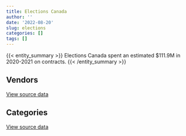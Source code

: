 ```yaml
---
title: Elections Canada
author: ''
date: '2022-08-20'
slug: elections
categories: []
tags: []
---
```


<script src="/rmarkdown-libs/htmlwidgets/htmlwidgets.js"></script>
<link href="/rmarkdown-libs/datatables-css/datatables-crosstalk.css" rel="stylesheet" />
<script src="/rmarkdown-libs/datatables-binding/datatables.js"></script>
<script src="/rmarkdown-libs/jquery/jquery-3.6.0.min.js"></script>
<link href="/rmarkdown-libs/dt-core-bootstrap/css/dataTables.bootstrap.min.css" rel="stylesheet" />
<link href="/rmarkdown-libs/dt-core-bootstrap/css/dataTables.bootstrap.extra.css" rel="stylesheet" />
<script src="/rmarkdown-libs/dt-core-bootstrap/js/jquery.dataTables.min.js"></script>
<script src="/rmarkdown-libs/dt-core-bootstrap/js/dataTables.bootstrap.min.js"></script>
<link href="/rmarkdown-libs/crosstalk/css/crosstalk.min.css" rel="stylesheet" />
<script src="/rmarkdown-libs/crosstalk/js/crosstalk.min.js"></script>
<script src="/rmarkdown-libs/htmlwidgets/htmlwidgets.js"></script>
<link href="/rmarkdown-libs/datatables-css/datatables-crosstalk.css" rel="stylesheet" />
<script src="/rmarkdown-libs/datatables-binding/datatables.js"></script>
<script src="/rmarkdown-libs/jquery/jquery-3.6.0.min.js"></script>
<link href="/rmarkdown-libs/dt-core-bootstrap/css/dataTables.bootstrap.min.css" rel="stylesheet" />
<link href="/rmarkdown-libs/dt-core-bootstrap/css/dataTables.bootstrap.extra.css" rel="stylesheet" />
<script src="/rmarkdown-libs/dt-core-bootstrap/js/jquery.dataTables.min.js"></script>
<script src="/rmarkdown-libs/dt-core-bootstrap/js/dataTables.bootstrap.min.js"></script>
<link href="/rmarkdown-libs/crosstalk/css/crosstalk.min.css" rel="stylesheet" />
<script src="/rmarkdown-libs/crosstalk/js/crosstalk.min.js"></script>

{{< entity_summary >}}
Elections Canada spent an estimated \$111.9M in 2020-2021 on contracts.
{{< /entity_summary >}}

## Vendors

<div id="htmlwidget-1" style="width:100%;height:auto;" class="datatables html-widget"></div>
<script type="application/json" data-for="htmlwidget-1">{"x":{"style":"bootstrap","filter":"none","vertical":false,"data":[["<a href=\"/vendors/2keys/\">2KEYS<\/a>","<a href=\"/vendors/73719_newfoundland_labrador/\">73719 NEWFOUNDLAND LABRADOR<\/a>","<a href=\"/vendors/acart_communications/\">ACART COMMUNICATIONS<\/a>","<a href=\"/vendors/adrm_technology_consulting/\">ADRM TECHNOLOGY CONSULTING<\/a>","<a href=\"/vendors/advanced_business_interiors/\">ADVANCED BUSINESS INTERIORS<\/a>","<a href=\"/vendors/advanced_chippewa_technologies/\">ADVANCED CHIPPEWA TECHNOLOGIES<\/a>","<a href=\"/vendors/aon_reed_stenhouse/\">AON REED STENHOUSE<\/a>","<a href=\"/vendors/applied_electonics/\">APPLIED ELECTONICS<\/a>","<a href=\"/vendors/artemp_personnel_services/\">ARTEMP PERSONNEL SERVICES<\/a>","<a href=\"/vendors/asokan_business_interiors/\">ASOKAN BUSINESS INTERIORS<\/a>","<a href=\"/vendors/bell_canada/\">BELL CANADA<\/a>","<a href=\"/vendors/blackberry/\">BLACKBERRY<\/a>","<a href=\"/vendors/brookfield_asset_management/\">BROOKFIELD ASSET MANAGEMENT<\/a>","<a href=\"/vendors/calian/\">CALIAN<\/a>","<a href=\"/vendors/canada_post/\">CANADA POST<\/a>","<a href=\"/vendors/canadian_corps_of_commissionaires/\">CANADIAN CORPS OF COMMISSIONAIRES<\/a>","<a href=\"/vendors/canon/\">CANON<\/a>","<a href=\"/vendors/carahsoft_technology/\">CARAHSOFT TECHNOLOGY<\/a>","<a href=\"/vendors/cdw_canada/\">CDW CANADA<\/a>","<a href=\"/vendors/ceridian_canada/\">CERIDIAN CANADA<\/a>","<a href=\"/vendors/cistel_technology/\">CISTEL TECHNOLOGY<\/a>","<a href=\"/vendors/closereach/\">CLOSEREACH<\/a>","<a href=\"/vendors/cnw_group/\">CNW GROUP<\/a>","<a href=\"/vendors/contract_community/\">CONTRACT COMMUNITY<\/a>","<a href=\"/vendors/coradix_technology_consulting/\">CORADIX TECHNOLOGY CONSULTING<\/a>","<a href=\"/vendors/cossette_communications/\">COSSETTE COMMUNICATIONS<\/a>","<a href=\"/vendors/dalian_enterprises/\">DALIAN ENTERPRISES<\/a>","<a href=\"/vendors/data_communications_management/\">DATA COMMUNICATIONS MANAGEMENT<\/a>","<a href=\"/vendors/deloitte_and_touche/\">DELOITTE AND TOUCHE<\/a>","<a href=\"/vendors/dhl_express_canada/\">DHL EXPRESS CANADA<\/a>","<a href=\"/vendors/donna_cona/\">DONNA CONA<\/a>","<a href=\"/vendors/ecole_de_langues_abce/\">ECOLE DE LANGUES ABCE<\/a>","<a href=\"/vendors/ekos_research_associates/\">EKOS RESEARCH ASSOCIATES<\/a>","<a href=\"/vendors/entrust/\">ENTRUST<\/a>","<a href=\"/vendors/environics_research_group/\">ENVIRONICS RESEARCH GROUP<\/a>","<a href=\"/vendors/eperformance/\">EPERFORMANCE<\/a>","<a href=\"/vendors/equasion_business_technologies/\">EQUASION BUSINESS TECHNOLOGIES<\/a>","<a href=\"/vendors/esri/\">ESRI<\/a>","<a href=\"/vendors/excel_human_resources/\">EXCEL HUMAN RESOURCES<\/a>","<a href=\"/vendors/fast_forward_french/\">FAST FORWARD FRENCH<\/a>","<a href=\"/vendors/fast_track_staffing/\">FAST TRACK STAFFING<\/a>","<a href=\"/vendors/felix_technology/\">FELIX TECHNOLOGY<\/a>","<a href=\"/vendors/freebalance/\">FREEBALANCE<\/a>","<a href=\"/vendors/fujitsu/\">FUJITSU<\/a>","<a href=\"/vendors/gartner/\">GARTNER<\/a>","<a href=\"/vendors/genesis_integration/\">GENESIS INTEGRATION<\/a>","<a href=\"/vendors/gilmore_reproductions/\">GILMORE REPRODUCTIONS<\/a>","<a href=\"/vendors/global_upholstery/\">GLOBAL UPHOLSTERY<\/a>","<a href=\"/vendors/groupe_onscope/\">GROUPE ONSCOPE<\/a>","<a href=\"/vendors/hewlett_packard/\">HEWLETT PACKARD<\/a>","<a href=\"/vendors/hootsuite_media/\">HOOTSUITE MEDIA<\/a>","<a href=\"/vendors/hypertec/\">HYPERTEC<\/a>","<a href=\"/vendors/ibiska_telecom/\">IBISKA TELECOM<\/a>","<a href=\"/vendors/ibm_canada/\">IBM CANADA<\/a>","<a href=\"/vendors/info_tech_research_group/\">INFO TECH RESEARCH GROUP<\/a>","<a href=\"/vendors/insa/\">INSA<\/a>","<a href=\"/vendors/ipss/\">IPSS<\/a>","<a href=\"/vendors/iron_mountain/\">IRON MOUNTAIN<\/a>","<a href=\"/vendors/it_net_consultants/\">IT NET CONSULTANTS<\/a>","<a href=\"/vendors/leo_pisces_services_group/\">LEO PISCES SERVICES GROUP<\/a>","<a href=\"/vendors/like_10/\">LIKE 10<\/a>","<a href=\"/vendors/lowe_martin_company/\">LOWE MARTIN COMPANY<\/a>","<a href=\"/vendors/lumina_it/\">LUMINA IT<\/a>","<a href=\"/vendors/makwa_resourcing/\">MAKWA RESOURCING<\/a>","<a href=\"/vendors/maplesoft_consulting/\">MAPLESOFT CONSULTING<\/a>","<a href=\"/vendors/maximus_canada/\">MAXIMUS CANADA<\/a>","<a href=\"/vendors/maxsys_staffing_and_consulting/\">MAXSYS STAFFING AND CONSULTING<\/a>","<a href=\"/vendors/media_q/\">MEDIA Q<\/a>","<a href=\"/vendors/michael_wager_consulting/\">MICHAEL WAGER CONSULTING<\/a>","<a href=\"/vendors/microsoft_canada/\">MICROSOFT CANADA<\/a>","<a href=\"/vendors/mindwire_systems/\">MINDWIRE SYSTEMS<\/a>","<a href=\"/vendors/modis_canada/\">MODIS CANADA<\/a>","<a href=\"/vendors/moore_canada/\">MOORE CANADA<\/a>","<a href=\"/vendors/morneau_shepell/\">MORNEAU SHEPELL<\/a>","<a href=\"/vendors/nattiq/\">NATTIQ<\/a>","<a href=\"/vendors/navpoint_consulting_group/\">NAVPOINT CONSULTING GROUP<\/a>","<a href=\"/vendors/nitam_solutions/\">NITAM SOLUTIONS<\/a>","<a href=\"/vendors/nova_networks/\">NOVA NETWORKS<\/a>","<a href=\"/vendors/openframe_technologies/\">OPENFRAME TECHNOLOGIES<\/a>","<a href=\"/vendors/oproma/\">OPROMA<\/a>","<a href=\"/vendors/oracle_canada/\">ORACLE CANADA<\/a>","<a href=\"/vendors/orangutech/\">ORANGUTECH<\/a>","<a href=\"/vendors/pitney_bowes/\">PITNEY BOWES<\/a>","<a href=\"/vendors/pleiad_canada/\">PLEIAD CANADA<\/a>","<a href=\"/vendors/postmedia_network/\">POSTMEDIA NETWORK<\/a>","<a href=\"/vendors/pricewaterhouse_coopers/\">PRICEWATERHOUSE COOPERS<\/a>","<a href=\"/vendors/procom_consultants/\">PROCOM CONSULTANTS<\/a>","<a href=\"/vendors/promaxis/\">PROMAXIS<\/a>","<a href=\"/vendors/prosci_canada/\">PROSCI CANADA<\/a>","<a href=\"/vendors/protak_consulting_group/\">PROTAK CONSULTING GROUP<\/a>","<a href=\"/vendors/purelogic/\">PURELOGIC<\/a>","<a href=\"/vendors/qmr/\">QMR<\/a>","<a href=\"/vendors/quantum_management_services/\">QUANTUM MANAGEMENT SERVICES<\/a>","<a href=\"/vendors/quintet_consulting/\">QUINTET CONSULTING<\/a>","<a href=\"/vendors/r_e_gilmore_investments/\">R E GILMORE INVESTMENTS<\/a>","<a href=\"/vendors/randstad/\">RANDSTAD<\/a>","<a href=\"/vendors/raymond_chabot_grant_thornton/\">RAYMOND CHABOT GRANT THORNTON<\/a>","<a href=\"/vendors/rogers/\">ROGERS<\/a>","<a href=\"/vendors/sap/\">SAP<\/a>","<a href=\"/vendors/sas_institute/\">SAS INSTITUTE<\/a>","<a href=\"/vendors/sdl_international_canada/\">SDL INTERNATIONAL CANADA<\/a>","<a href=\"/vendors/si_systems/\">SI SYSTEMS<\/a>","<a href=\"/vendors/sierra_systems_group/\">SIERRA SYSTEMS GROUP<\/a>","<a href=\"/vendors/simplex_grinnell/\">SIMPLEX GRINNELL<\/a>","<a href=\"/vendors/softchoice/\">SOFTCHOICE<\/a>","<a href=\"/vendors/solotech/\">SOLOTECH<\/a>","<a href=\"/vendors/st_joseph_print_group/\">ST JOSEPH PRINT GROUP<\/a>","<a href=\"/vendors/super_channel_international/\">SUPER CHANNEL INTERNATIONAL<\/a>","<a href=\"/vendors/supremex/\">SUPREMEX<\/a>","<a href=\"/vendors/synersolutions_technologies/\">SYNERSOLUTIONS TECHNOLOGIES<\/a>","<a href=\"/vendors/systemscope/\">SYSTEMSCOPE<\/a>","<a href=\"/vendors/teknion/\">TEKNION<\/a>","<a href=\"/vendors/teksystems_canada/\">TEKSYSTEMS CANADA<\/a>","<a href=\"/vendors/teramach_technologies/\">TERAMACH TECHNOLOGIES<\/a>","<a href=\"/vendors/the_aim_group/\">THE AIM GROUP<\/a>","<a href=\"/vendors/the_it_broker/\">THE IT BROKER<\/a>","<a href=\"/vendors/the_right_door_consulting/\">THE RIGHT DOOR CONSULTING<\/a>","<a href=\"/vendors/totem_offisource/\">TOTEM OFFISOURCE<\/a>","<a href=\"/vendors/toyota_canada/\">TOYOTA CANADA<\/a>","<a href=\"/vendors/transcontinental_printing/\">TRANSCONTINENTAL PRINTING<\/a>","<a href=\"/vendors/transpolar_technology/\">TRANSPOLAR TECHNOLOGY<\/a>","<a href=\"/vendors/trm_technologies/\">TRM TECHNOLOGIES<\/a>","<a href=\"/vendors/tundra_technical_solutions/\">TUNDRA TECHNICAL SOLUTIONS<\/a>","<a href=\"/vendors/turtle_island_staffing/\">TURTLE ISLAND STAFFING<\/a>","<a href=\"/vendors/university_of_ottawa/\">UNIVERSITY OF OTTAWA<\/a>","<a href=\"/vendors/veritaaq_technology_house/\">VERITAAQ TECHNOLOGY HOUSE<\/a>","<a href=\"/vendors/workdynamics_technologies/\">WORKDYNAMICS TECHNOLOGIES<\/a>"],[200675.57,null,1347573.28,223370.83,null,56412.57,51449.62,null,152220.57,null,11086.96,null,null,102097.8,84471.56,105110.99,138573.91,null,359644.86,1035272.79,7368.63,null,16697.3,null,3025965.57,6289137.75,null,285008.31,25710.97,null,327279.85,38953.53,null,10693.44,null,null,806091.54,242770.39,1119741.69,null,null,null,49542.48,1237857.38,689223.98,58833.82,9714.96,null,null,13803.66,30075.85,null,null,11542193.27,72000.27,34415.51,9505.06,null,327073.79,374690.63,156880.11,489437.55,140324.1,null,null,null,333983.29,13797,null,1254583.95,36167.51,1143392.83,null,48532.56,null,240087.53,null,16533.78,167420.49,873.23,880512.74,620925.93,12062.92,58479.39,6936.93,291084.49,498761.91,252331.72,null,463961.92,18260.83,155109.56,93375.96,null,null,null,null,190683.52,27912.54,384347.33,null,198892.35,30149.51,null,183046.76,null,625588.98,null,null,null,26282.71,57628.17,null,682471.27,363065.26,490309.34,null,null,null,93146.45,null,22959.19,null,null,14812,444532.03,9235.37],[200675.57,null,1636826.55,144426.07,null,184371.1,76476.32,null,798114.57,null,1811949.88,40079.74,null,154062.56,83519.31,165993.14,232192.58,null,111977.56,1035272.79,16344.96,130611.35,23702.62,113655.91,1515528.45,6289137.75,221850.47,355583,12702.12,68778.28,457579.74,null,20876.79,11581.91,337880.37,null,806091.54,182396.79,2232811.7,null,null,212544.51,108706.06,1237857.38,649958.36,13146.92,207623.94,null,null,29012,30075.85,null,null,25872610.44,79238.94,211203.95,18929.29,null,901470.87,432358.09,1396615.62,778762.92,1155786.76,null,20437.88,464578.5,334875.34,8148.36,397062.94,1371341.06,312963.14,24671.11,null,28454.7,20296.21,240087.53,18252.28,null,283775.19,10624.27,938634.76,1003068.66,2860.27,31120.61,20973.09,291084.49,922363.92,73584.65,null,261041.12,23478.74,68040.17,null,null,null,465057.8,2246888.16,188891.94,43917.6,543788.4,5634.39,855701.68,30947.67,null,478486.02,null,633060.26,338940.78,1756.62,5309.83,null,null,105964.41,346598.11,18347.74,null,null,35356.56,38446.52,93146.45,4548.16,114247.66,null,45792.93,null,484340.87,99501.77],[140198,67493.5,1229446.12,312297.86,93160.68,210729.74,206642.17,50725.82,205790.9,10721.42,4555866.29,68972.17,46679.86,259847.44,482943.94,515698.3,269100.81,42514.29,61814.88,1038109.15,null,253358.78,30439.15,50949.2,2389032.18,6306368.26,476768.45,473254.11,12354.12,493466.86,417217.53,11375,49057.32,27326.43,null,null,526599.8,344481.4,4032236.18,7391.89,224632.41,318852.71,127307.89,1277810.83,684916.56,null,353391.73,51942.73,28743.75,46173.99,16666.24,40821.88,2107866.84,25982559.43,13671,58737.06,23550.78,null,345779.28,259486.86,1400441.97,1061930.59,1254002.52,826778.05,20953.12,12712130.96,325617.96,8178.1,null,2942297.8,486417.51,24205.35,241842.6,null,null,145831.04,null,null,167879.18,null,1059979.31,140110.83,6829.58,null,21577.13,291881.98,694308.89,16211.48,33542.81,285609.67,6449.27,101048.35,385427.21,108345.43,null,602469.32,2253044.02,188112.92,51255.54,423426.84,17034.08,1604330.06,31349.67,48743.65,266948.21,10304.06,807545.13,14438.89,107340.83,6392.75,null,77699.61,299550.52,419987.89,null,null,null,763.39,null,93401.64,32948.91,197493.04,194754.88,null,null,240997.74,48030.19],[null,null,923764.16,502882.51,null,26938.99,117824.23,null,154780.03,null,4557877.8,88596.4,null,null,102278.74,63236.25,245922,80007.21,127506.24,1035272.79,null,227352.81,17636,null,4104451.05,null,254384.03,166678.53,null,146048.49,24834.6,null,10186.77,28515.6,75294.05,229950,323365.83,353924.9,2843386.37,29687.55,null,25086.97,120065.38,464812.43,437863.79,null,660470.9,null,117462.44,46047.83,16125.19,null,223438.83,25680369.77,null,115982.89,29078.6,14946.75,null,258777.87,null,1029782.98,360754.34,771054.73,null,7378299.85,54269.66,14746.51,null,1921461.03,227605.89,26138.91,null,null,null,null,null,null,null,null,3333245.85,96966.05,45135.11,null,22436.56,291084.49,279766.59,null,null,129842.8,null,92924.5,264442.5,27914.32,153950.42,358165.45,1639403.89,187598.95,45708.65,93465.06,5745.94,4087884.06,32363.11,163436.25,113134.01,null,1003680.93,607999.01,1250982.98,6375.29,null,52375.3,39091.5,316857.59,89324.91,null,39999.8,110503.19,null,null,null,null,234605.71,null,null,196533.08,null]],"container":"<table class=\"table table-striped table-hover row-border order-column display\">\n  <thead>\n    <tr>\n      <th>Vendor<\/th>\n      <th>2017-2018<\/th>\n      <th>2018-2019<\/th>\n      <th>2019-2020<\/th>\n      <th>2020-2021<\/th>\n    <\/tr>\n  <\/thead>\n<\/table>","options":{"order":[[4,"desc"]],"pageLength":10,"autoWidth":true,"columnDefs":[{"targets":1,"render":"function(data, type, row, meta) {\n    return type !== 'display' ? data : DTWidget.formatCurrency(data, \"$\", 2, 3, \",\", \".\", true, null);\n  }"},{"targets":2,"render":"function(data, type, row, meta) {\n    return type !== 'display' ? data : DTWidget.formatCurrency(data, \"$\", 2, 3, \",\", \".\", true, null);\n  }"},{"targets":3,"render":"function(data, type, row, meta) {\n    return type !== 'display' ? data : DTWidget.formatCurrency(data, \"$\", 2, 3, \",\", \".\", true, null);\n  }"},{"targets":4,"render":"function(data, type, row, meta) {\n    return type !== 'display' ? data : DTWidget.formatCurrency(data, \"$\", 2, 3, \",\", \".\", true, null);\n  }"},{"width":"16%","targets":[1,2,3,4]},{"className":"dt-right","targets":[1,2,3,4]}],"orderClasses":false}},"evals":["options.columnDefs.0.render","options.columnDefs.1.render","options.columnDefs.2.render","options.columnDefs.3.render"],"jsHooks":[]}</script>
<p class="text-right">
<a href="https://github.com/GoC-Spending/contracts-data/tree/main/data/out/departments/elections/summary_by_fiscal_year_by_vendor.csv" class="source-data-link btn btn-link">View source data</a>
</p>

## Categories

<div id="htmlwidget-2" style="width:100%;height:auto;" class="datatables html-widget"></div>
<script type="application/json" data-for="htmlwidget-2">{"x":{"style":"bootstrap","filter":"none","vertical":false,"data":[["<a href=\"/categories/1_facilities_and_construction/\">Facilities and construction<\/a>","<a href=\"/categories/10_office_management/\">Office management<\/a>","<a href=\"/categories/2_professional_services/\">Professional services<\/a>","<a href=\"/categories/3_information_technology/\">Information technology<\/a>","<a href=\"/categories/4_medical/\">Medical<\/a>","<a href=\"/categories/5_transportation_and_logistics/\">Transportation and logistics<\/a>","<a href=\"/categories/6_industrial_products_and_services/\">Industrial products and services<\/a>","<a href=\"/categories/7_travel/\">Travel<\/a>","<a href=\"/categories/8_security_and_protection/\">Security and protection<\/a>","<a href=\"/categories/9_human_capital/\">Human capital<\/a>"],[6506.64,2347167.39,22213291.18,29234946.16,null,116020.76,187386.89,165722.34,116608.49,1457495.54],[702950.56,4524114.34,41810234.97,51526557.05,null,244647.77,1181411.23,null,168423.99,1693190.11],[1035444.88,9347637.64,58178387.08,58542581.2,null,2184370.76,1293842.11,null,526459.96,1334878.59],[20849.18,11826171.07,40907677.74,56047801.57,56936.65,417621.75,1428905.81,null,106590.01,1057562.68]],"container":"<table class=\"table table-striped table-hover row-border order-column display\">\n  <thead>\n    <tr>\n      <th>Category<\/th>\n      <th>2017-2018<\/th>\n      <th>2018-2019<\/th>\n      <th>2019-2020<\/th>\n      <th>2020-2021<\/th>\n    <\/tr>\n  <\/thead>\n<\/table>","options":{"order":[[4,"desc"]],"dom":"t","pageLength":30,"autoWidth":true,"columnDefs":[{"targets":1,"render":"function(data, type, row, meta) {\n    return type !== 'display' ? data : DTWidget.formatCurrency(data, \"$\", 2, 3, \",\", \".\", true, null);\n  }"},{"targets":2,"render":"function(data, type, row, meta) {\n    return type !== 'display' ? data : DTWidget.formatCurrency(data, \"$\", 2, 3, \",\", \".\", true, null);\n  }"},{"targets":3,"render":"function(data, type, row, meta) {\n    return type !== 'display' ? data : DTWidget.formatCurrency(data, \"$\", 2, 3, \",\", \".\", true, null);\n  }"},{"targets":4,"render":"function(data, type, row, meta) {\n    return type !== 'display' ? data : DTWidget.formatCurrency(data, \"$\", 2, 3, \",\", \".\", true, null);\n  }"},{"width":"16%","targets":[1,2,3,4]},{"className":"dt-right","targets":[1,2,3,4]}],"orderClasses":false,"lengthMenu":[10,25,30,50,100]}},"evals":["options.columnDefs.0.render","options.columnDefs.1.render","options.columnDefs.2.render","options.columnDefs.3.render"],"jsHooks":[]}</script>
<p class="text-right">
<a href="https://github.com/GoC-Spending/contracts-data/tree/main/data/out/departments/elections/summary_by_fiscal_year_by_category.csv" class="source-data-link btn btn-link">View source data</a>
</p>
